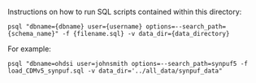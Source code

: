 Instructions on how to run SQL scripts contained within this directory:

```
psql "dbname={dbname} user={username} options=--search_path={schema_name}" -f {filename.sql} -v data_dir={data_directory}
```

For example:

```
psql "dbname=ohdsi user=johnsmith options=--search_path=synpuf5 -f load_CDMv5_synpuf.sql -v data_dir='../all_data/synpuf_data" 
```

